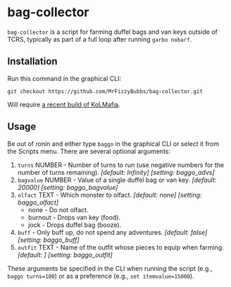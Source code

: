 # bag-collector

`bag-collector` is a script for farming duffel bags and van keys outside of TCRS, typically as part of a full loop after running `garbo nobarf`.

## Installation

Run this command in the graphical CLI:

```text
git checkout https://github.com/MrFizzyBubbs/bag-collector.git
```

Will require [a recent build of KoLMafia](http://builds.kolmafia.us/job/Kolmafia/lastSuccessfulBuild/).

## Usage

Be out of ronin and either type `baggo` in the graphical CLI or select it from the Scripts menu. There are several optional arguments:

1. `turns` NUMBER - Number of turns to run (use negative numbers for the number of turns remaining). _[default: Infinity]_ _[setting: baggo_advs]_
2. `bagvalue` NUMBER - Value of a single duffel bag or van key. _[default: 20000]_ _[setting: baggo_bagvalue]_
3. `olfact` TEXT - Which monster to olfact. _[default: none]_ _[setting: baggo_olfact]_
   - none - Do not olfact.
   - burnout - Drops van key (food).
   - jock - Drops duffel bag (booze).
4. `buff` - Only buff up, do not spend any adventures. _[default: false]_ _[setting: baggo_buff]_
5. `outfit` TEXT - Name of the outfit whose pieces to equip when farming. _[default: ]_ _[setting: baggo_outfit]_

These arguments be specified in the CLI when running the script (e.g., `baggo turns=100`) or as a preference (e.g., `set itemvalue=15000`).
